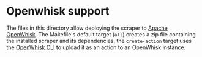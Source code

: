 # Openwhisk support

The files in this directory allow deploying the scraper
to [Apache OpenWhisk](http://openwhisk.incubator.apache.org/). The Makefile's
default target (`all`) creates a zip file containing the installed scraper and
its dependencies, the `create-action` target uses
the
[OpenWhisk CLI](https://github.com/apache/incubator-openwhisk/blob/master/docs/README.md#setting-up-the-openwhisk-cli) to
upload it as an action to an OpenWhisk instance.
